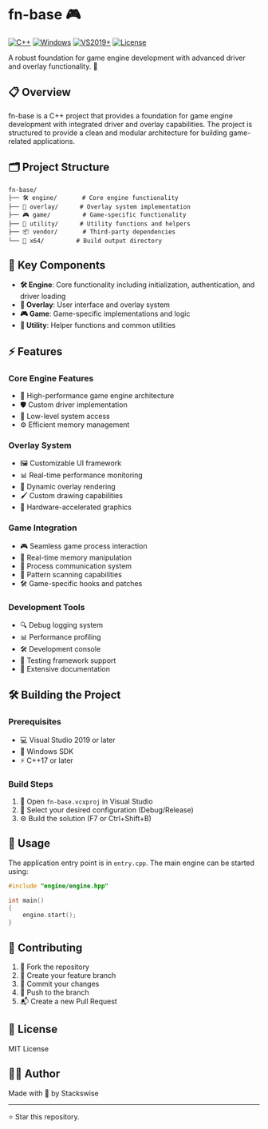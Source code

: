 # fn-base 🎮

[![C++](https://img.shields.io/badge/C++-17-blue.svg?style=flat&logo=c%2B%2B)](https://isocpp.org/)
[![Windows](https://img.shields.io/badge/Platform-Windows-blue.svg?style=flat&logo=windows)](https://www.microsoft.com/windows)
[![VS2019+](https://img.shields.io/badge/Visual%20Studio-2019+-purple.svg?style=flat&logo=visual-studio)](https://visualstudio.microsoft.com/)
[![License](https://img.shields.io/badge/License-Proprietary-red.svg?style=flat)](LICENSE)

A robust foundation for game engine development with advanced driver and overlay functionality. 🚀

## 📋 Overview

fn-base is a C++ project that provides a foundation for game engine development with integrated driver and overlay capabilities. The project is structured to provide a clean and modular architecture for building game-related applications.

## 🗂️ Project Structure

```
fn-base/
├── 🛠️ engine/       # Core engine functionality
├── 🎨 overlay/      # Overlay system implementation
├── 🎮 game/         # Game-specific functionality
├── 🔧 utility/      # Utility functions and helpers
├── 📦 vendor/       # Third-party dependencies
└── 📂 x64/         # Build output directory
```

## 🔑 Key Components

- **🛠️ Engine**: Core functionality including initialization, authentication, and driver loading
- **🎨 Overlay**: User interface and overlay system
- **🎮 Game**: Game-specific implementations and logic
- **🔧 Utility**: Helper functions and common utilities

## ⚡ Features

### Core Engine Features
- 🚀 High-performance game engine architecture
- 🛡️ Custom driver implementation
- 🎯 Low-level system access
- ⚙️ Efficient memory management

### Overlay System
- 🖼️ Customizable UI framework
- 📊 Real-time performance monitoring
- 🎨 Dynamic overlay rendering
- 🖌️ Custom drawing capabilities
- 🎯 Hardware-accelerated graphics

### Game Integration
- 🎮 Seamless game process interaction
- 🔄 Real-time memory manipulation
- 📡 Process communication system
- 🎯 Pattern scanning capabilities
- 🛠️ Game-specific hooks and patches

### Development Tools
- 🔍 Debug logging system
- 📊 Performance profiling
- 🛠️ Development console
- 🧪 Testing framework support
- 📝 Extensive documentation

## 🛠️ Building the Project

### Prerequisites

- 💻 Visual Studio 2019 or later
- 🔧 Windows SDK
- ⚡ C++17 or later

### Build Steps

1. 📂 Open `fn-base.vcxproj` in Visual Studio
2. 🎯 Select your desired configuration (Debug/Release)
3. ⚙️ Build the solution (F7 or Ctrl+Shift+B)

## 📝 Usage

The application entry point is in `entry.cpp`. The main engine can be started using:

```cpp
#include "engine/engine.hpp"

int main()
{
    engine.start();
}
```

## 🤝 Contributing

1. 🔱 Fork the repository
2. 🌿 Create your feature branch
3. 💾 Commit your changes
4. 🚀 Push to the branch
5. 📬 Create a new Pull Request

## 📜 License

MIT License

## 👨‍💻 Author

Made with 💖 by Stackswise

---
⭐ Star this repository.
